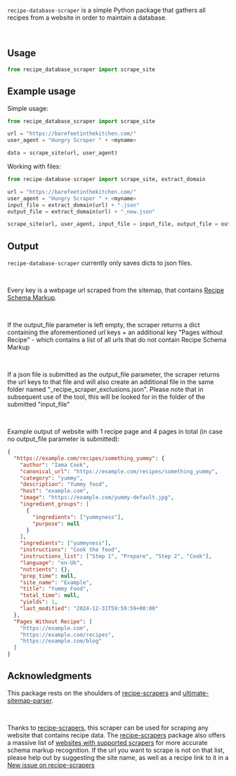 `recipe-database-scraper` is a simple Python package that gathers all recipes from a website in order to maintain a database.

<br>

## Usage

```python
from recipe_database_scraper import scrape_site
```

## Example usage

Simple usage:

```python
from recipe_database_scraper import scrape_site

url = "https://barefeetinthekitchen.com/"
user_agent = "Hungry Scraper " + <myname>

data = scrape_site(url, user_agent)
```

Working with files:

```python
from recipe-database-scraper import scrape_site, extract_domain

url = "https://barefeetinthekitchen.com/"
user_agent = "Hungry Scraper " + <myname>
input_file = extract_domain(url) + ".json"
output_file = extract_domain(url) + "_new.json"

scrape_site(url, user_agent, input_file = input_file, output_file = output_file, batch_size = 100)
```

## Output

`recipe-database-scraper` currently only saves dicts to json files.

<br>

Every key is a webpage url scraped from the sitemap, that contains [Recipe Schema Markup](https://schema.org/Recipe).

<br>

If the output_file parameter is left empty, the scraper returns a dict containing the aforementioned url keys + an additional key "Pages without Recipe" - which contains a list of all urls that do not contain Recipe Schema Markup

<br>

If a json file is submitted as the output_file parameter, the scraper returns the url keys to that file and will also create an additional file in the same folder named "\_recipe_scraper_exclusions.json". Please note that in subsequent use of the tool, this will be looked for in the folder of the submitted "input_file"

<br>

Example output of website with 1 recipe page and 4 pages in total (in case no output_file parameter is submitted):

```json
{
  "https://example.com/recipes/something_yummy": {
    "author": "Iama Cook",
    "canonical_url": "https://example.com/recipes/something_yummy",
    "category": "yummy",
    "description": "Yummy food",
    "host": "example.com",
    "image": "https://example.com/yummy-default.jpg",
    "ingredient_groups": [
      {
        "ingredients": ["yummyness"],
        "purpose": null
      }
    ],
    "ingredients": ["yummyness"],
    "instructions": "Cook the food",
    "instructions_list": ["Step 1", "Prepare", "Step 2", "Cook"],
    "language": "en-Uk",
    "nutrients": {},
    "prep_time": null,
    "site_name": "Example",
    "title": "Yummy Food",
    "total_time": null,
    "yields": 1,
    "last_modified": "2024-12-31T59:59:59+00:00"
  },
  "Pages Without Recipe": [
    "https://example.com",
    "https://example.com/recipes",
    "https://example.com/blog"
  ]
}
```

## Acknowledgments

This package rests on the shoulders of [recipe-scrapers](https://github.com/hhursev/recipe-scrapers) and [ultimate-sitemap-parser](https://github.com/GateNLP/ultimate-sitemap-parser).

<br>

Thanks to [recipe-scrapers](https://github.com/hhursev/recipe-scrapers), this scraper can be used for scraping any website that contains recipe data. The [recipe-scrapers](https://github.com/hhursev/recipe-scrapers) package also offers a massive list of [websites with supported scrapers](https://github.com/hhursev/recipe-scraper/issues/new) for more accurate schema markup recognition. If the url you want to scrape is not on that list, please help out by suggesting the site name, as well as a recipe link to it in a [New issue on recipe-scrapers](https://github.com/hhursev/recipe-scraper/issues/new)
